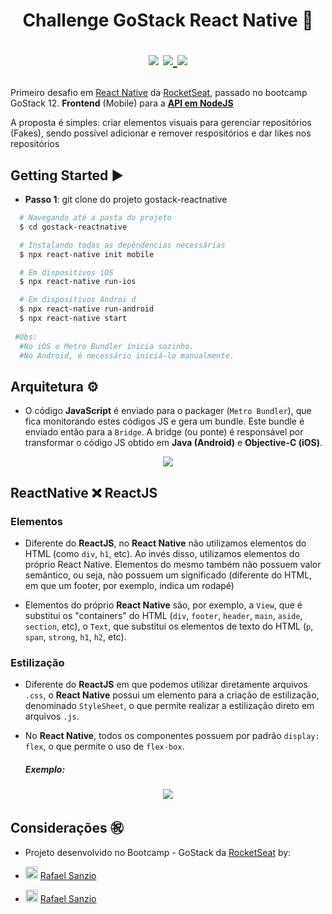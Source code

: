 <h1 align="center">
  Challenge GoStack React Native 🚀
  <p align="center">
  <img src="https://img.shields.io/badge/tech-front--end-green" />

  <a href="https://reactnative.dev/">
    <img src="https://img.shields.io/badge/framework-reactnative-blue" />
  </a>

  <a href="https://github.com/Rocketseat">
    <img src="https://img.shields.io/badge/source-rocketseat-blueviolet" />
  </a>
  </p>
</h1>

 Primeiro desafio em [React Native](https://reactnative.dev/ "React Native") da [RocketSeat](https://rocketseat.com.br/ "RocketSeat"), passado no bootcamp GoStack 12.
**Frontend** (Mobile) para a **[API em NodeJS](https://github.com/rafaelsanzio/gostack-nodejs "API em NodeJS")**

A proposta é simples: criar elementos visuais para gerenciar repositórios (Fakes), sendo possível adicionar e remover respositórios e dar likes nos repositórios


## Getting Started ▶️
- **Passo 1**: git clone do projeto gostack-reactnative
```bash
  # Navegando até a pasta do projeto
  $ cd gostack-reactnative

  # Instalando todas as depêndencias necessárias
  $ npx react-native init mobile

  # Em dispositivos iOS
  $ npx react-native run-ios

  # Em dispositivos Androi d
  $ npx react-native run-android
  $ npx react-native start 
 
 #Obs: 
  #No iOS o Metro Bundler inicia sozinho. 
  #No Android, é necessário iniciá-lo manualmente.
```

## Arquitetura ⚙️

- O código **JavaScript** é enviado para o packager (`Metro Bundler`), que fica monitorando estes códigos JS e gera um bundle. Este bundle é enviado então para a `Bridge`. A bridge (ou ponte) é responsável por transformar o código JS obtido em **Java (Android)** e **Objective-C (iOS)**.

 <p align="center">
 	<img src="https://user-images.githubusercontent.com/18368947/85234276-8c892380-b3e2-11ea-9d00-b4452e71b835.png" />
 </p>
 
## ReactNative ❌ ReactJS

### Elementos
 - Diferente do **ReactJS**, no **React Native** não utilizamos elementos do HTML (como `div`, `h1`, etc). Ao invés disso, utilizamos elementos do próprio React Native. Elementos do mesmo também não possuem valor semântico, ou seja, não possuem um significado (diferente do HTML, em que um footer, por exemplo, indica um rodapé)

 - Elementos do próprio **React Native** são, por exemplo,  a `View`, que é substitui os "containers" do HTML (`div`, `footer`, `header`, `main`, `aside`, `section`, etc), o `Text`, que substitui os elementos de texto do HTML (`p`, `span`, `strong`, `h1`, `h2`, etc).
 
 ### Estilização
 - Diferente do **ReactJS** em que podemos utilizar diretamente arquivos `.css`, o **React Native** possui um elemento para a criação de estilização, denominado `StyleSheet`, o que permite realizar a estilização direto em arquivos `.js`. 

- No **React Native**, todos os componentes possuem por padrão `display: flex`, o que permite o uso de `flex-box`.

  ##### Exemplo:
 <p align="center">
 	<img src="https://user-images.githubusercontent.com/18368947/85234706-b3952480-b3e5-11ea-803d-d518d3fbc630.png" />
 </p>
 
## Considerações :congratulations:
- Projeto desenvolvido no Bootcamp - GoStack da [RocketSeat](https://rocketseat.com.br/ "RocketSeat")  by:

- <img width="20px" src="https://img.icons8.com/fluent/96/github.png" /> [Rafael Sanzio](https://github.com/rafaelsanzio "Rafael Sanzio")
 
- <img width="20px" src="https://img.icons8.com/color/2x/linkedin.png" /> [Rafael Sanzio](https://www.linkedin.com/in/rafael-sanzio-012778143/ "Rafael Sanzio")
